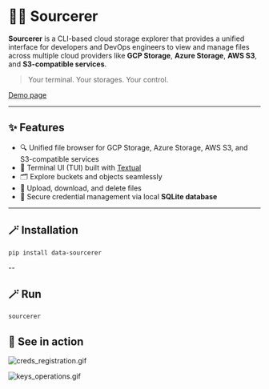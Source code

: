 # 🧙‍♂️ Sourcerer

**Sourcerer** is a CLI-based cloud storage explorer that provides a unified interface for developers and DevOps 
engineers to view and manage files across multiple cloud providers like 
**GCP Storage**, **Azure Storage**, **AWS S3**, and **S3-compatible services**.

> Your terminal. Your storages. Your control.

[Demo page](https://the-impact-craft.github.io/sourcerer/)

---

## ✨ Features

- 🔍 Unified file browser for GCP Storage, Azure Storage, AWS S3, and S3-compatible services  
- 🧭 Terminal UI (TUI) built with [Textual](https://github.com/Textualize/textual)  
- 🗂️ Explore buckets and objects seamlessly  
- 🔄 Upload, download, and delete files  
- 🔐 Secure credential management via local **SQLite database**  

---

## 🪄 Installation

```bash
pip install data-sourcerer
```
--

## 🪄 Run

```bash
sourcerer
```


## 🔮 See in action

![creds_registration.gif](https://github.com/the-impact-craft/sourcerer/blob/main/media/creds_registration.gif?raw=true)

![keys_operations.gif](https://github.com/the-impact-craft/sourcerer/blob/main/media/keys_operations.gif?raw=true)
